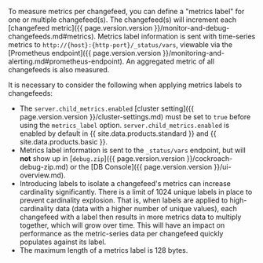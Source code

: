 To measure metrics per changefeed, you can define a "metrics label" for one or multiple changefeed(s). The changefeed(s) will increment each [changefeed metric]({{ page.version.version }}/monitor-and-debug-changefeeds.md#metrics). Metrics label information is sent with time-series metrics to `http://{host}:{http-port}/_status/vars`, viewable via the [Prometheus endpoint]({{ page.version.version }}/monitoring-and-alerting.md#prometheus-endpoint). An aggregated metric of all changefeeds is also measured.

It is necessary to consider the following when applying metrics labels to changefeeds:

- The `server.child_metrics.enabled` [cluster setting]({{ page.version.version }}/cluster-settings.md) must be set to `true` before using the `metrics_label` option. `server.child_metrics.enabled` is enabled by default in {{ site.data.products.standard }} and {{ site.data.products.basic }}.
- Metrics label information is sent to the `_status/vars` endpoint, but will **not** show up in [`debug.zip`]({{ page.version.version }}/cockroach-debug-zip.md) or the [DB Console]({{ page.version.version }}/ui-overview.md).
- Introducing labels to isolate a changefeed's metrics can increase cardinality significantly. There is a limit of 1024 unique labels in place to prevent cardinality explosion. That is, when labels are applied to high-cardinality data (data with a higher number of unique values), each changefeed with a label then results in more metrics data to multiply together, which will grow over time. This will have an impact on performance as the metric-series data per changefeed quickly populates against its label.
- The maximum length of a metrics label is 128 bytes.
